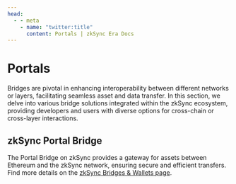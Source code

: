 ```yaml
---
head:
  - - meta
    - name: "twitter:title"
      content: Portals | zkSync Era Docs
---
```


# Portals

Bridges are pivotal in enhancing interoperability between different networks or layers, facilitating seamless asset and data transfer. In this section, we delve into various bridge solutions integrated within the zkSync ecosystem, providing developers and users with diverse options for cross-chain or cross-layer interactions.

## zkSync Portal Bridge

The Portal Bridge on zkSync provides a gateway for assets between Ethereum and the zkSync network, ensuring secure and efficient transfers. Find more details on the [zkSync Bridges & Wallets page](https://zksync.io/explore#bridges).
